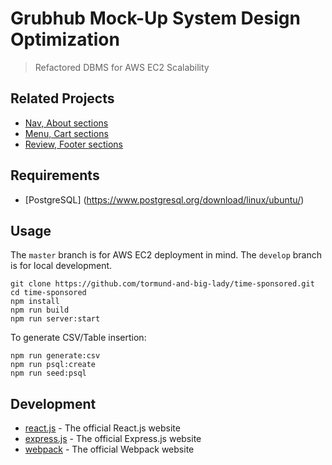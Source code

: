 # Grubhub Mock-Up System Design Optimization
> Refactored DBMS for AWS EC2 Scalability

## Related Projects

* [Nav, About sections](https://github.com/matthewmata/nav-about)
* [Menu, Cart sections](https://github.com/tormund-and-big-lady/menu_cart_SDC)
* [Review, Footer sections](https://github.com/gabriellehong/systemDesign_HubGrub)

## Requirements
* [PostgreSQL] (https://www.postgresql.org/download/linux/ubuntu/)

## Usage

The `master` branch is for AWS EC2 deployment in mind. The `develop` branch is for local development.

```
git clone https://github.com/tormund-and-big-lady/time-sponsored.git
cd time-sponsored
npm install
npm run build
npm run server:start
```

To generate CSV/Table insertion:

```
npm run generate:csv
npm run psql:create
npm run seed:psql
```

## Development

* [react.js](https://www.npmjs.com/package/react) - The official React.js website
* [express.js](https://www.npmjs.com/package/express) - The official Express.js website
* [webpack](https://www.npmjs.com/package/webpack) - The official Webpack website

